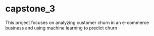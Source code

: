 # capstone_3
This project focuses on analyzing customer churn in an e-commerce business and using machine learning to predict churn
